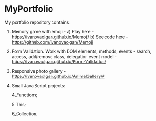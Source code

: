 # MyPortfolio

My portfolio repository contains.


1) Memory game with emoji - 
    a) Play here - https://ivanovaolgan.github.io/Memoji/
    b) See code here - https://github.com/ivanovaolgan/Memoji

2)  Form Validation. 
Work with DOM elements, methods, events - search, access, add/remove class, delegation event model - https://ivanovaolgan.github.io/Form-Validation/

3) Responsive photo gallery - https://ivanovaolgan.github.io/AnimalGallery/#

4) Small Java Script projects:

    4_Functions;

    5_This;

    6_Collection.

